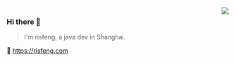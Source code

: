 <img align="right" src="https://github-readme-stats.vercel.app/api?username=risfeng&show_icons=true&icon_color=805AD5&text_color=718096&bg_color=ffffff&hide_title=true" />

### Hi there 👋

> I'm risfeng, a java dev in Shanghai.

🔗 https://risfeng.com

<!--
**risfeng/risfeng** is a ✨ _special_ ✨ repository because its `README.md` (this file) appears on your GitHub profile.

Here are some ideas to get you started:

- 🔭 I’m currently working on ...
- 🌱 I’m currently learning ...
- 👯 I’m looking to collaborate on ...
- 🤔 I’m looking for help with ...
- 💬 Ask me about ...
- 📫 How to reach me: ...
- 😄 Pronouns: ...
- ⚡ Fun fact: ...
-->
